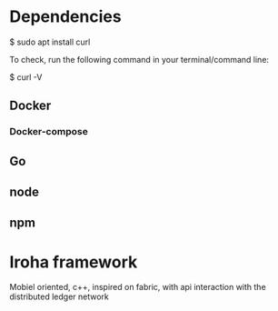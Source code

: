# Dependencies

$ sudo apt install curl

To check, run the following command in your terminal/command line:

$ curl -V

## Docker
### Docker-compose
## Go
## node
## npm 

# Iroha framework 
Mobiel oriented, c++, inspired on fabric, with api interaction with the distributed ledger network

